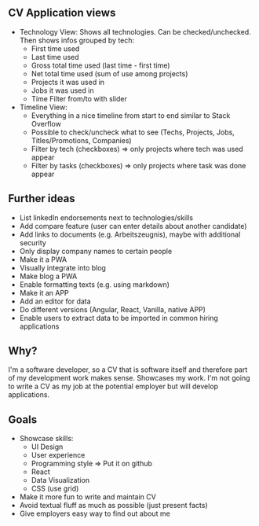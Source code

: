 ## CV Application views
* Technology View: Shows all technologies. Can be checked/unchecked. Then shows infos grouped by tech:
    * First time used
    * Last time used
    * Gross total time used (last time - first time)
    * Net total time used (sum of use among projects)
    * Projects it was used in
    * Jobs it was used in
    * Time Filter from/to with slider
* Timeline View:
    * Everything in a nice timeline from start to end similar to Stack Overflow
    * Possible to check/uncheck what to see (Techs, Projects, Jobs, Titles/Promotions, Companies)
    * Filter by tech (checkboxes) => only projects where tech was used appear
    * Filter by tasks (checkboxes) => only projects where task was done appear


## Further ideas
* List linkedIn endorsements next to technologies/skills
* Add compare feature (user can enter details about another candidate)
* Add links to documents (e.g. Arbeitszeugnis), maybe with additional security
* Only display company names to certain people
* Make it a PWA
* Visually integrate into blog
* Make blog a PWA
* Enable formatting texts (e.g. using markdown)
* Make it an APP
* Add an editor for data
* Do different versions (Angular, React, Vanilla, native APP)
* Enable users to extract data to be imported in common hiring applications

## Why?
I'm a software developer, so a CV that is software itself and therefore part of my development work makes sense. Showcases my work.
I'm not going to write a CV as my job at the potential employer but will develop applications.

## Goals
* Showcase skills:
    * UI Design
    * User experience
    * Programming style => Put it on github
    * React
    * Data Visualization
    * CSS (use grid)
* Make it more fun to write and maintain CV
* Avoid textual fluff as much as possible (just present facts)
* Give employers easy way to find out about me
